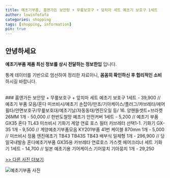 ```yaml
---
title: 예초기부품, 홈앤가든 보안망 + 무릎보호구 + 앞치마 세트 예초기 보호구 1세트
author: lowinfofafa
categories: shopping
tags: [shopping, information]
pin: true
---
```


## 안녕하세요

**예초기부품 제품 최신 정보를 상시 전달하는 정보한입** 입니다.

통계 데이터를 기반으로 엄선하여 정리한 자료이니, **꼼꼼히 확인하신 후 합리적인 소비**하시길 바랍니다.

<br >
### 홈앤가든 보안망 + 무릎보호구 + 앞치마 세트 예초기 보호구 1세트 - 39,900 // 예초기 부품 모음/혼다 미쓰비시/예초기 손잡이/만조/기아케이스/플러그/캬브레타/에어휠타/안면보호구/무릎보호대/예초기날/자동동태/엔진오일 등/ 16. 양핸들셋트+브라켓 26MM 1개 - 50,000 // 한반도철망 예초기 안전커버 1세트 - 5,200 // 예초기 부품 GX35 혼다 TL43 미쓰비시 기화기 계양 연료 호스 필터 카브레터 선택1-1. 기화기 GX-35 1개 - 9,500 // 계양예초기부품모음 KY201부품 41번 케이블 870mm 1개 - 5,000 // 미쓰비시 정품 엔진예초기 TB43 TB43S TB43 배부식 일체형 1개 - 296,900 // 당일국내발송 혼다예초기부품 GX35용 카브레타 연료호스 가스켓 에어크리너 세트 기화기 1세트 - 14,700 // 일본 예초기용 기어케이스 기어뭉치 기아뭉치 1개 - 29,250

[>> 다른 사진 더보기](https://chengsprint.mycafe24.com/30%eb%8c%80-%eb%82%a8%ec%9e%90%ea%b0%80-%eb%a7%8e%ec%9d%b4-%ea%b5%ac%eb%a7%a4%ed%95%9c-%ec%98%88%ec%b4%88%ea%b8%b0%eb%b6%80%ed%92%88-%ed%83%91-10-%eb%b9%84%ea%b5%90%eb%b6%84%ec%84%9d/)

![예초기부품 사진](https://thumbnail9.coupangcdn.com/thumbnails/remote/230x230ex/image/vendor_inventory/18b1/2f1cbf7b5277529716dc68df7bafc774f3afd50912b02b586a999ef8d10c.jpg)
                                